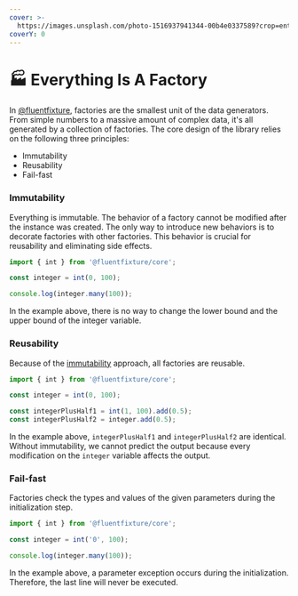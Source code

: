 ```yaml
---
cover: >-
  https://images.unsplash.com/photo-1516937941344-00b4e0337589?crop=entropy&cs=tinysrgb&fm=jpg&ixid=MnwxOTcwMjR8MHwxfHNlYXJjaHwyfHxmYWN0b3J5fGVufDB8fHx8MTY2MjEyMjE0Ng&ixlib=rb-1.2.1&q=80
coverY: 0
---
```


# 🏭 Everything Is A Factory

In [@fluentfixture](../../), factories are the smallest unit of the data generators. From simple numbers to a massive amount of complex data, it's all generated by a collection of factories. The core design of the library relies on the following three principles:

* Immutability
* Reusability&#x20;
* Fail-fast

### Immutability

Everything is immutable. The behavior of a factory cannot be modified after the instance was created. The only way to introduce new behaviors is to decorate factories with other factories. This behavior is crucial for reusability and eliminating side effects.

```typescript
import { int } from '@fluentfixture/core';

const integer = int(0, 100);

console.log(integer.many(100));
```

In the example above, there is no way to change the lower bound and the upper bound of the integer variable.

### Reusability

Because of the [immutability](everything-is-a-factory.md#immutability) approach, all factories are reusable.

```typescript
import { int } from '@fluentfixture/core';

const integer = int(0, 100);

const integerPlusHalf1 = int(1, 100).add(0.5);
const integerPlusHalf2 = integer.add(0.5);
```

In the example above, `integerPlusHalf1` and `integerPlusHalf2` are identical. Without immutability, we cannot predict the output because every modification on the `integer` variable affects the output.

### Fail-fast

Factories check the types and values of the given parameters during the initialization step.

```typescript
import { int } from '@fluentfixture/core';

const integer = int('0', 100);

console.log(integer.many(100));
```

In the example above, a parameter exception occurs during the initialization. Therefore, the last line will never be executed.
